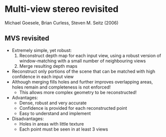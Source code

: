 # Multi-view stereo revisited
Michael Goesele, Brian Curless, Steven M. Seitz (2006)

## MVS revisited
- Extremely simple, yet robust:
	1. Reconstruct depth map for each input view, using a robust version of window-matching with a small number of neighbouring views
	2. Merge resulting depth maps
- Reconstruct only portions of the scene that can be matched with high confidence in each input view
- Although merging fills holes and further improves overlapping areas, holes remain and completeness is not enforced!
	- This allows more complex geometry to be reconstructed!
- Advantages:
	- Dense, robust and very accurate
	- Confidence is provided for each reconstructed point
	- Easy to understand and implement
- Disadvantages:
	- Holes in areas with little texture
	- Each point must be seen in at least 3 views 
	